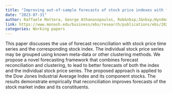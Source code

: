 ```yaml
---
title: "Improving out-of-sample forecasts of stock price indexes with forecast reconciliation and clustering"
date: "2023-07-31"
author: Raffaele Mattera, George Athanasopoulos, Rob&nbsp;J&nbsp;Hyndman
link: https://www.monash.edu/business/ebs/research/publications/ebs/2023/wp17-2023.pdf
categories: Working papers
---
```


This paper discusses the use of forecast reconciliation with stock price time series and the corresponding stock index. The individual stock price series may be grouped using known meta-data or other clustering methods. We propose a novel forecasting framework that combines forecast reconciliation and clustering, to lead to better forecasts of both the index and the individual stock price series. The proposed approach is applied to the Dow Jones Industrial Average Index and its component stocks. The results demonstrate empirically that reconciliation improves forecasts of the stock market index and its constituents.
